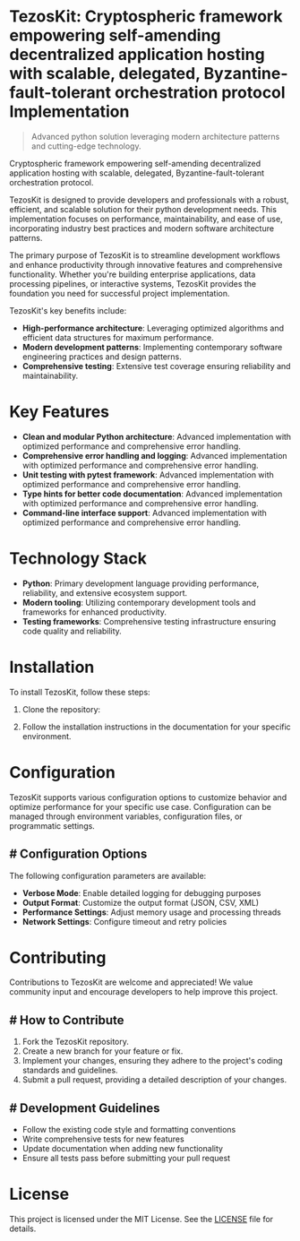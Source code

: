 <!-- fallback_TezosKit_20250803020338_52578 -->

# TezosKit: Cryptospheric framework empowering self-amending decentralized application hosting with scalable, delegated, Byzantine-fault-tolerant orchestration protocol Implementation
> Advanced python solution leveraging modern architecture patterns and cutting-edge technology.

Cryptospheric framework empowering self-amending decentralized application hosting with scalable, delegated, Byzantine-fault-tolerant orchestration protocol.

TezosKit is designed to provide developers and professionals with a robust, efficient, and scalable solution for their python development needs. This implementation focuses on performance, maintainability, and ease of use, incorporating industry best practices and modern software architecture patterns.

The primary purpose of TezosKit is to streamline development workflows and enhance productivity through innovative features and comprehensive functionality. Whether you're building enterprise applications, data processing pipelines, or interactive systems, TezosKit provides the foundation you need for successful project implementation.

TezosKit's key benefits include:

* **High-performance architecture**: Leveraging optimized algorithms and efficient data structures for maximum performance.
* **Modern development patterns**: Implementing contemporary software engineering practices and design patterns.
* **Comprehensive testing**: Extensive test coverage ensuring reliability and maintainability.

# Key Features

* **Clean and modular Python architecture**: Advanced implementation with optimized performance and comprehensive error handling.
* **Comprehensive error handling and logging**: Advanced implementation with optimized performance and comprehensive error handling.
* **Unit testing with pytest framework**: Advanced implementation with optimized performance and comprehensive error handling.
* **Type hints for better code documentation**: Advanced implementation with optimized performance and comprehensive error handling.
* **Command-line interface support**: Advanced implementation with optimized performance and comprehensive error handling.

# Technology Stack

* **Python**: Primary development language providing performance, reliability, and extensive ecosystem support.
* **Modern tooling**: Utilizing contemporary development tools and frameworks for enhanced productivity.
* **Testing frameworks**: Comprehensive testing infrastructure ensuring code quality and reliability.

# Installation

To install TezosKit, follow these steps:

1. Clone the repository:


2. Follow the installation instructions in the documentation for your specific environment.

# Configuration

TezosKit supports various configuration options to customize behavior and optimize performance for your specific use case. Configuration can be managed through environment variables, configuration files, or programmatic settings.

## # Configuration Options

The following configuration parameters are available:

* **Verbose Mode**: Enable detailed logging for debugging purposes
* **Output Format**: Customize the output format (JSON, CSV, XML)
* **Performance Settings**: Adjust memory usage and processing threads
* **Network Settings**: Configure timeout and retry policies

# Contributing

Contributions to TezosKit are welcome and appreciated! We value community input and encourage developers to help improve this project.

## # How to Contribute

1. Fork the TezosKit repository.
2. Create a new branch for your feature or fix.
3. Implement your changes, ensuring they adhere to the project's coding standards and guidelines.
4. Submit a pull request, providing a detailed description of your changes.

## # Development Guidelines

* Follow the existing code style and formatting conventions
* Write comprehensive tests for new features
* Update documentation when adding new functionality
* Ensure all tests pass before submitting your pull request

# License

This project is licensed under the MIT License. See the [LICENSE](https://github.com/gary111868/TezosKit/blob/main/LICENSE) file for details.
